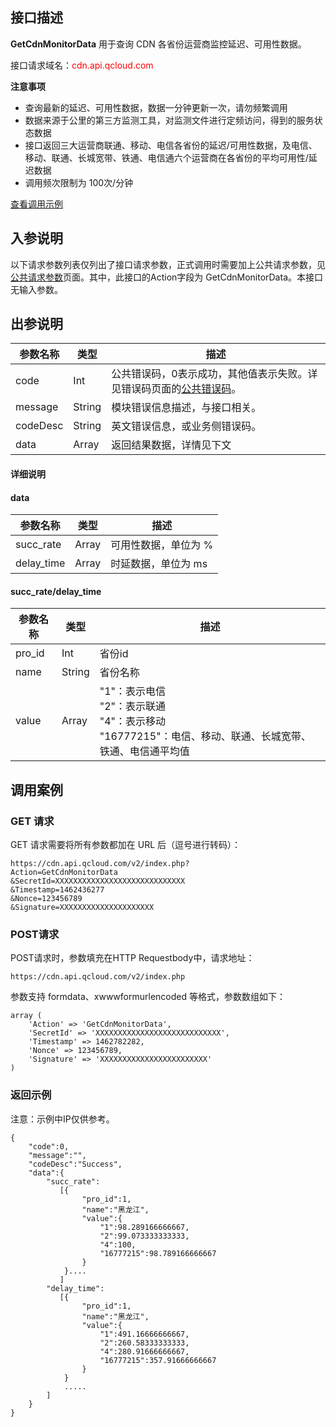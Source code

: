 ## 接口描述
**GetCdnMonitorData** 用于查询 CDN 各省份运营商监控延迟、可用性数据。

接口请求域名：<font style="color:red">cdn.api.qcloud.com</font>

**注意事项**

+ 查询最新的延迟、可用性数据，数据一分钟更新一次，请勿频繁调用
+ 数据来源于公里的第三方监测工具，对监测文件进行定频访问，得到的服务状态数据
+ 接口返回三大运营商联通、移动、电信各省份的延迟/可用性数据，及电信、移动、联通、长城宽带、铁通、电信通六个运营商在各省份的平均可用性/延迟数据
+ 调用频次限制为 100次/分钟


[查看调用示例](http://tce.fsphere.cn/document/product/228/1734)

## 入参说明
以下请求参数列表仅列出了接口请求参数，正式调用时需要加上公共请求参数，见[公共请求参数](http://tce.fsphere.cn/doc/api/231/4473)页面。其中，此接口的Action字段为 GetCdnMonitorData。本接口无输入参数。


## 出参说明
| 参数名称     | 类型     | 描述                                       |
| -------- | ------ | ---------------------------------------- |
| code     | Int    | 公共错误码，0表示成功，其他值表示失败。详见错误码页面的[公共错误码](http://tce.fsphere.cn/doc/api/231/5078#1.-.E5.85.AC.E5.85.B1.E9.94.99.E8.AF.AF.E7.A0.81)。 |
| message  | String | 模块错误信息描述，与接口相关。                          |
| codeDesc | String | 英文错误信息，或业务侧错误码。                          |
| data     | Array  | 返回结果数据，详情见下文                             |

#### 详细说明

#### data

| 参数名称       | 类型    | 描述          |
| ---------- | ----- | ----------- |
| succ_rate  | Array | 可用性数据，单位为 % |
| delay_time | Array | 时延数据，单位为 ms |

####  succ_rate/delay_time

| 参数名称   | 类型     | 描述                                       |
| ------ | ------ | ---------------------------------------- |
| pro_id | Int    | 省份id                                     |
| name   | String | 省份名称                                     |
| value  | Array  | "1"：表示电信<br/>"2"：表示联通<br/>"4"：表示移动<br/>"16777215"：电信、移动、联通、长城宽带、铁通、电信通平均值 |

## 调用案例

### GET 请求
GET 请求需要将所有参数都加在 URL 后（逗号进行转码）：
```
https://cdn.api.qcloud.com/v2/index.php?
Action=GetCdnMonitorData
&SecretId=XXXXXXXXXXXXXXXXXXXXXXXXXXXXX
&Timestamp=1462436277
&Nonce=123456789
&Signature=XXXXXXXXXXXXXXXXXXXXX
```

### POST请求
POST请求时，参数填充在HTTP Requestbody中，请求地址：
```
https://cdn.api.qcloud.com/v2/index.php
```
参数支持 formdata、xwwwformurlencoded 等格式，参数数组如下：

```
array (
	'Action' => 'GetCdnMonitorData',
	'SecretId' => 'XXXXXXXXXXXXXXXXXXXXXXXXXXXX',
	'Timestamp' => 1462782282,
	'Nonce' => 123456789,
	'Signature' => 'XXXXXXXXXXXXXXXXXXXXXXXX'
)
```

### 返回示例
注意：示例中IP仅供参考。
```
{
    "code":0,
    "message":"",
    "codeDesc":"Success",
    "data":{
        "succ_rate":
           [{
                "pro_id":1,
                "name":"黑龙江",
                "value":{
                    "1":98.289166666667,
                    "2":99.073333333333,
                    "4":100,
                    "16777215":98.789166666667
                }
            }....
           ]
        "delay_time":
           [{
                "pro_id":1,
                "name":"黑龙江",
                "value":{
                    "1":491.16666666667,
                    "2":260.58333333333,
                    "4":280.91666666667,
                    "16777215":357.91666666667
                }
            }
            .....
      	]
    }
}
```


